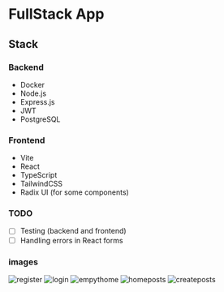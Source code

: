 # FullStack App

## Stack

### Backend

- Docker
- Node.js
- Express.js
- JWT
- PostgreSQL

### Frontend

- Vite
- React
- TypeScript
- TailwindCSS
- Radix UI (for some components)

### TODO

- [ ] Testing (backend and frontend)
- [ ] Handling errors in React forms

### images
![register](https://github.com/Angelfire/docker-full-app/assets/315504/3b8c714d-e3a6-4cf2-88ce-70f9bfe4c477)
![login](https://github.com/Angelfire/docker-full-app/assets/315504/1cb39d3d-8c69-4146-b0d4-aa9dd075f26b)
![empythome](https://github.com/Angelfire/docker-full-app/assets/315504/247611c3-717e-4f5f-bec9-33fb680ded9f)
![homeposts](https://github.com/Angelfire/docker-full-app/assets/315504/c66c493c-7d3b-4842-839f-245bea780c29)
![createposts](https://github.com/Angelfire/docker-full-app/assets/315504/19090b00-6f62-4ef9-a5c2-1f8dcdac347d)
